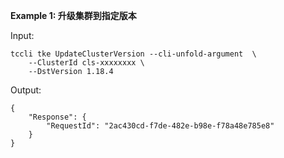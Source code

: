 **Example 1: 升级集群到指定版本**



Input: 

```
tccli tke UpdateClusterVersion --cli-unfold-argument  \
    --ClusterId cls-xxxxxxxx \
    --DstVersion 1.18.4
```

Output: 
```
{
    "Response": {
        "RequestId": "2ac430cd-f7de-482e-b98e-f78a48e785e8"
    }
}
```

